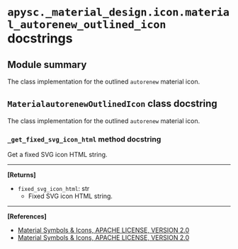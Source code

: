 # `apysc._material_design.icon.material_autorenew_outlined_icon` docstrings

## Module summary

The class implementation for the outlined `autorenew` material icon.

## `MaterialautorenewOutlinedIcon` class docstring

The class implementation for the outlined `autorenew` material icon.

### `_get_fixed_svg_icon_html` method docstring

Get a fixed SVG icon HTML string.<hr>

**[Returns]**

- `fixed_svg_icon_html`: str
  - Fixed SVG icon HTML string.

<hr>

**[References]**

- [Material Symbols & Icons, APACHE LICENSE, VERSION 2.0](https://fonts.google.com/icons?icon.size=24&icon.color=%23e8eaed)
- [Material Symbols & Icons, APACHE LICENSE, VERSION 2.0](https://www.apache.org/licenses/LICENSE-2.0.html)